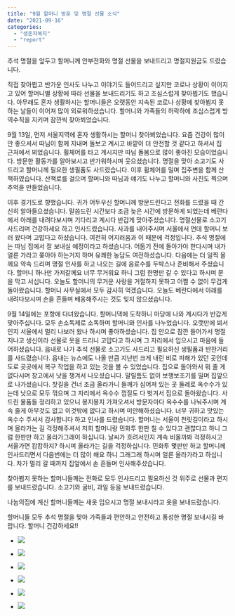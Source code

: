 ```yaml
---
title: "9월 할머니 방문 및 명절 선물 소식"
date: "2021-09-16"
categories: 
  - "생존자복지"
  - "report"
---
```


추석 명절을 앞두고 할머니께 안부전화와 명절 선물을 보내드리고 명절지원금도 드렸습니다.

직접 찾아뵙고 반가운 인사도 나누고 이야기도 들어드리고 싶지만 코로나 상황이 이어지고 있어 할머니별 상황에 따라 선물을 보내드리기도 하고 조심스럽게 찾아뵙기도 했습니다. 아무래도 혼자 생활하시는 할머니들은 오랫동안 지속된 코로나 상황에 찾아뵙지 못하는 날들이 이어져 많이 외로워하셨습니다. 할머니와 가족들의 허락하에 조심스럽게 방역수칙을 지키며 잠깐씩 찾아뵈었습니다.

9월 13일, 먼저 서울지역에 혼자 생활하시는 할머니 찾아뵈었습니다. 요즘 건강이 많이 안 좋으셔서 따님이 함께 지내며 돌보고 계시고 바깥이 더 안전할 것 같다고 하셔서 집 근처에서 뵈었습니다. 휠체어를 타고 계시지만 따님 돌봄으로 많이 좋아진 모습이었습니다. 방문한 활동가를 알아보시고 반가워하시며 웃으셨습니다. 명절을 맞아 소고기도 사드리고 할머니께 필요한 생필품도 사드렸습니다. 이후 휠체어를 밀며 집주변을 함께 산책하였습니다. 산책로를 걸으며 할머니와 따님과 얘기도 나누고 할머니와 사진도 찍으며 추억을 만들었습니다.

이후 경기도로 향했습니다. 귀가 어두우신 할머니께 방문드린다고 전화를 드렸을 때 간신히 알아들으셨습니다. 말씀드린 시간보다 조금 늦은 시간에 방문하게 되었는데 베란다에서 아래를 내려다보시며 기다리고 계시다 반갑게 맞아주셨습니다. 명절선물로 소고기 사드리며 건강하세요 하고 인사드렸습니다. 사과를 내어주시며 서울에서 먼데 할머니 보러 왔다며 고맙다고 하셨습니다. 여전히 어지러움과 이 때문에 걱정입니다. 추석 명절에는 따님 집에서 잘 보내실 예정이라고 하셨습니다. 어둡기 전에 돌아가야 한다시며 내가 얼른 가라고 쫒아야 하는거지 하며 유쾌한 농담도 여전하셨습니다. 다음에는 더 일찍 올께요 약속 드리며 명절 인사를 하고 나오는 길에 음료수를 두박스나 준비해서 주셨습니다. 할머니 하나만 가져갈께요 너무 무거워요 하니 그럼 한명만 갈 수 있다고 하시며 문을 막고 서십니다. 오늘도 할머니의 무거운 사랑을 거절하지 못하고 어쩔 수 없이 무겁게 돌아왔습니다. 할머니 사무실에서 모두 감사히 먹겠습니다. 오늘도 베란다에서 아래를 내려다보시며 손을 흔들며 배웅해주시는 것도 잊지 않으셨습니다.

9월 14일에는 포항에 다녀왔습니다. 할머니댁에 도착하니 마당에 나와 계시다가 반갑게 맞아주십니다. 모두 손소독제로 소독하며 할머니와 인사를 나누었습니다. 오랫만에 뵈서인지 서울에서 멀리 나보러 왔나 하시며 좋아하셨습니다. 집 안으로 잠깐 들어가서 명절 지나고 생신이라 선물로 옷을 드리니 고맙다고 하시며 그 자리에서 입으시고 마음에 들어하셨습니다. 읍내로 나가 추석 선물로 소고기도 사드리고 필요하신 생필품과 반찬거리를 사드렸습니다. 읍내는 뉴스에도 나올 만큼 지난번 크게 내린 비로 피해가 있던 곳인데 도로 곳곳에서 복구 작업을 하고 있는 것을 볼 수 있었습니다. 집으로 돌아와서 뭐 줄 게 없다시며 창고에서 낫을 챙겨서 나오셨습니다. 말릴틈도 없이 보행보조기를 밀며 집앞으로 나가셨습니다. 찻길을 건너 조금 올라가니 들깨가 심어져 있는 곳 둘레로 옥수수가 있는데 낫으로 모두 꺾으며 그 자리에서 옥수수 껍질도 다 벗겨서 집으로 돌아왔습니다. 사드린 물품들 정리하고 있으니 봉지봉지 가져오셔서 방문자마다 옥수수를 나눠주시며 계속 줄게 아무것도 없고 이것밖에 없다고 하시며 미안해하셨습니다. 너무 귀하고 맛있는 옥수수 주셔서 감사합니다 하고 인사를 드렸습니다. 할머니는 서울이 천릿길이라고 하시며 올라가는 길 걱정해주셔서 저희 할머니랑 민화투 한판 칠 수 있다고 괜찮다고 하니 그럼 한판만 하고 올라가그래이 하십니다. 날씨가 흐려서인지 계속 비올까봐 걱정하시고 서울가면 캄캄하지? 하시며 올라가는 길을 걱정하십니다. 민화투 몇판만 하고 할머니께 인사드리면서 다음번에는 더 많이 해요 하니 그래그래 하시며 얼른 올라가라고 하십니다. 차가 멀리 갈 때까지 집앞에서 손 흔들며 인사해주셨습니다.

찾아뵙지 못하는 할머니들께는 전화로 모두 인사드리고 필요하신 것 위주로 선물과 편지를 보내드렸습니다. 소고기와 굴비, 과일 등을 보내드렸습니다.

나눔의집에 계신 할머니들께는 새옷 입으시고 명절 보내시라고 옷을 보내드렸습니다.

할머니들 모두 추석 명절을 맞아 가족들과 편안하고 안전하고 풍성한 명절 보내시길 바랍니다. 할머니 건강하세요!!

- ![](https://womenandwar.net/kr/wp-content/uploads/2021/09/20210913_170310-1.jpg)
    
- ![](https://womenandwar.net/kr/wp-content/uploads/2021/09/20210913_171220-1.jpg)
    
- ![](https://womenandwar.net/kr/wp-content/uploads/2021/09/20210913_171445-1.jpg)
    
- ![](https://womenandwar.net/kr/wp-content/uploads/2021/09/20210914_134140-1.jpg)
    
- ![](https://womenandwar.net/kr/wp-content/uploads/2021/09/20210914_134902-1.jpg)
    
- ![](https://womenandwar.net/kr/wp-content/uploads/2021/09/20210914_135417-1.jpg)
